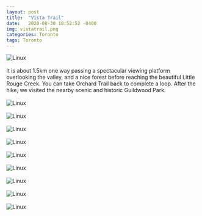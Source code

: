 ```yaml
---
layout: post
title:  "Vista Trail"
date:   2020-08-30 18:52:52 -0400
img: vistatrail.png
categories: Toronto
tags: Toronto
---
```


![Linux]({{site.baseurl}}/images/vistatrail.png)
<br>
<br>
It is about 1.5km one way passing a spectacular viewing platform overlooking the valley, and a nice forest before reaching the beautiful Little Rouge Creek. You can take Orchard Trail back to complete a loop. After the hike, we visited the nearby scenic and historic Guildwood Park.
<br>
<br>
![Linux]({{site.baseurl}}/images/vistatrail1.jpg)
<br>
<br>
![Linux]({{site.baseurl}}/images/vistatrail2.jpg)
<br>
<br>
![Linux]({{site.baseurl}}/images/vistatrail3.jpg)
<br>
<br>
![Linux]({{site.baseurl}}/images/vistatrail4.jpg)
<br>
<br>
![Linux]({{site.baseurl}}/images/vistatrail5.jpg)
<br>
<br>
![Linux]({{site.baseurl}}/images/vistatrail6.jpg)
<br>
<br>
![Linux]({{site.baseurl}}/images/vistatrail7.jpg)
<br>
<br>
![Linux]({{site.baseurl}}/images/vistatrail8.jpg)
<br>
<br>
![Linux]({{site.baseurl}}/images/vistatrail9.jpg)
